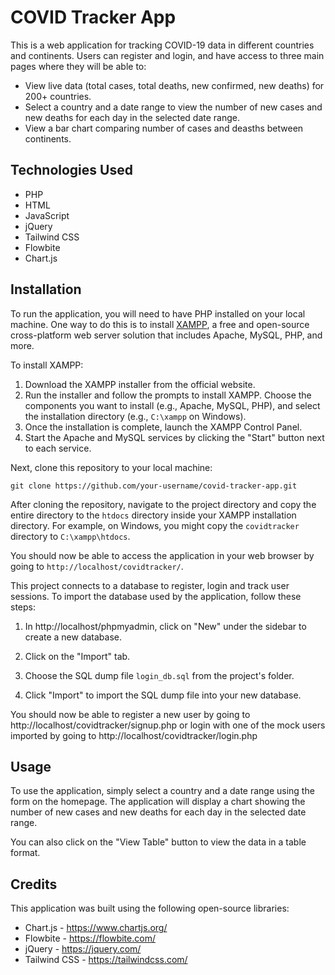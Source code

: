 # COVID Tracker App

This is a web application for tracking COVID-19 data in different countries and continents. Users can register and login, and have access to three main pages where they will be able to:

- View live data (total cases, total deaths, new confirmed, new deaths) for 200+ countries.
- Select a country and a date range to view the number of new cases and new deaths for each day in the selected date range.
- View a bar chart comparing number of cases and deasths between continents.

## Technologies Used

- PHP
- HTML
- JavaScript
- jQuery
- Tailwind CSS
- Flowbite
- Chart.js

## Installation

To run the application, you will need to have PHP installed on your local machine. One way to do this is to install [XAMPP](https://www.apachefriends.org/index.html), a free and open-source cross-platform web server solution that includes Apache, MySQL, PHP, and more.

To install XAMPP:

1. Download the XAMPP installer from the official website.
2. Run the installer and follow the prompts to install XAMPP. Choose the components you want to install (e.g., Apache, MySQL, PHP), and select the installation directory (e.g., `C:\xampp` on Windows).
3. Once the installation is complete, launch the XAMPP Control Panel.
4. Start the Apache and MySQL services by clicking the "Start" button next to each service.

Next, clone this repository to your local machine:

```
git clone https://github.com/your-username/covid-tracker-app.git
```

After cloning the repository, navigate to the project directory and copy the entire directory to the `htdocs` directory inside your XAMPP installation directory. For example, on Windows, you might copy the `covidtracker` directory to `C:\xampp\htdocs`.

You should now be able to access the application in your web browser by going to `http://localhost/covidtracker/`.

This project connects to a database to register, login and track user sessions. To import the database used by the application, follow these steps:

1. In http://localhost/phpmyadmin, click on "New" under the sidebar to create a new database.

2. Click on the "Import" tab.

2. Choose the SQL dump file `login_db.sql` from the project's folder.

3. Click "Import" to import the SQL dump file into your new database.

You should now be able to register a new user by going to http://localhost/covidtracker/signup.php or login with one of the mock users imported by going to http://localhost/covidtracker/login.php

## Usage

To use the application, simply select a country and a date range using the form on the homepage. The application will display a chart showing the number of new cases and new deaths for each day in the selected date range.

You can also click on the "View Table" button to view the data in a table format.

## Credits

This application was built using the following open-source libraries:

- Chart.js - https://www.chartjs.org/
- Flowbite - https://flowbite.com/
- jQuery - https://jquery.com/
- Tailwind CSS - https://tailwindcss.com/